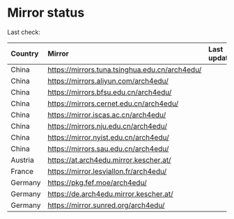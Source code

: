 <script src="./time.js"></script>
# Mirror status
Last check: <script type="text/javascript">localize(1725895387.944129);</script>

|Country|Mirror|Last update|
|:------|:-----|:----------|
|China|https://mirrors.tuna.tsinghua.edu.cn/arch4edu/|<script type="text/javascript">localize(1725864150);</script>|
|China|https://mirrors.aliyun.com/arch4edu/|<script type="text/javascript">localize(1725864150);</script>|
|China|https://mirrors.bfsu.edu.cn/arch4edu/|<script type="text/javascript">localize(1725864150);</script>|
|China|https://mirrors.cernet.edu.cn/arch4edu/|<script type="text/javascript">localize(1725864150);</script>|
|China|https://mirror.iscas.ac.cn/arch4edu/|<script type="text/javascript">localize(1725864150);</script>|
|China|https://mirrors.nju.edu.cn/arch4edu/|<script type="text/javascript">localize(1725864150);</script>|
|China|https://mirror.nyist.edu.cn/arch4edu/|<script type="text/javascript">localize(1725821284);</script>|
|China|https://mirrors.sau.edu.cn/arch4edu/|<script type="text/javascript">localize(1725864150);</script>|
|Austria|https://at.arch4edu.mirror.kescher.at/|<script type="text/javascript">localize(1725864150);</script>|
|France|https://mirror.lesviallon.fr/arch4edu/|<script type="text/javascript">localize(1725864150);</script>|
|Germany|https://pkg.fef.moe/arch4edu/|<script type="text/javascript">localize(1725864150);</script>|
|Germany|https://de.arch4edu.mirror.kescher.at/|<script type="text/javascript">localize(1725864150);</script>|
|Germany|https://mirror.sunred.org/arch4edu/|<script type="text/javascript">localize(1725864150);</script>|

<script src="./tablefilter/tablefilter.js"></script>
<script src="./table.js"></script>